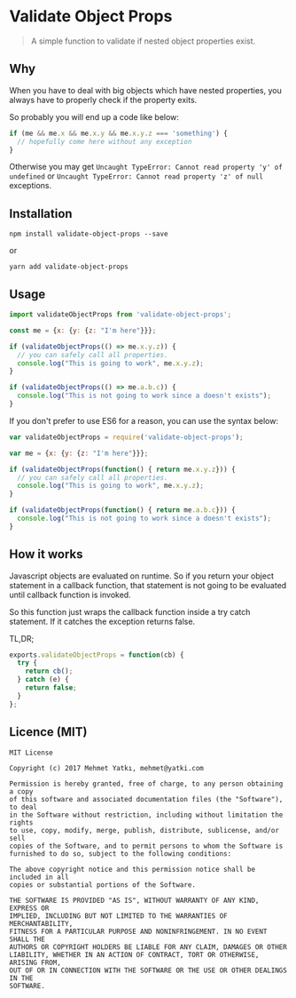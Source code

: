 # Validate Object Props
> A simple function to validate if nested object properties exist.

## Why

When you have to deal with big objects which have nested properties, you always have to properly check if the property exits.

So probably you will end up a code like below:

```javascript
if (me && me.x && me.x.y && me.x.y.z === 'something') {
  // hopefully come here without any exception
}
```

Otherwise you may get `Uncaught TypeError: Cannot read property 'y' of undefined` or `Uncaught TypeError: Cannot read property 'z' of null` exceptions.

## Installation

```
npm install validate-object-props --save
```

or

```
yarn add validate-object-props
```

## Usage
```javascript
import validateObjectProps from 'validate-object-props';

const me = {x: {y: {z: "I'm here"}}};

if (validateObjectProps(() => me.x.y.z)) {
  // you can safely call all properties.
  console.log("This is going to work", me.x.y.z);
}

if (validateObjectProps(() => me.a.b.c)) {
  console.log("This is not going to work since a doesn't exists");
} 
```

If you don't prefer to use ES6 for a reason, you can use the syntax below:

```javascript
var validateObjectProps = require('validate-object-props');

var me = {x: {y: {z: "I'm here"}}};

if (validateObjectProps(function() { return me.x.y.z})) {
  // you can safely call all properties.
  console.log("This is going to work", me.x.y.z);
}

if (validateObjectProps(function() { return me.a.b.c})) {
  console.log("This is not going to work since a doesn't exists");
} 
```

## How it works

Javascript objects are evaluated on runtime. So if you return your object statement in a callback function, that statement is not going to be evaluated until callback function is invoked.

So this function just wraps the callback function inside a try catch statement. If it catches the exception returns false.

TL,DR;

```javascript
exports.validateObjectProps = function(cb) {
  try {
    return cb();
  } catch (e) {
    return false;
  }
};
```

## Licence (MIT)

```
MIT License

Copyright (c) 2017 Mehmet Yatkı, mehmet@yatki.com

Permission is hereby granted, free of charge, to any person obtaining a copy
of this software and associated documentation files (the "Software"), to deal
in the Software without restriction, including without limitation the rights
to use, copy, modify, merge, publish, distribute, sublicense, and/or sell
copies of the Software, and to permit persons to whom the Software is
furnished to do so, subject to the following conditions:

The above copyright notice and this permission notice shall be included in all
copies or substantial portions of the Software.

THE SOFTWARE IS PROVIDED "AS IS", WITHOUT WARRANTY OF ANY KIND, EXPRESS OR
IMPLIED, INCLUDING BUT NOT LIMITED TO THE WARRANTIES OF MERCHANTABILITY,
FITNESS FOR A PARTICULAR PURPOSE AND NONINFRINGEMENT. IN NO EVENT SHALL THE
AUTHORS OR COPYRIGHT HOLDERS BE LIABLE FOR ANY CLAIM, DAMAGES OR OTHER
LIABILITY, WHETHER IN AN ACTION OF CONTRACT, TORT OR OTHERWISE, ARISING FROM,
OUT OF OR IN CONNECTION WITH THE SOFTWARE OR THE USE OR OTHER DEALINGS IN THE
SOFTWARE.
```